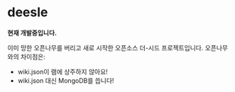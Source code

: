 # deesle
**현재 개발중입니다.**

이미 망한 오픈나무를 버리고 새로 시작한 오픈소스 더-시드 프로젝트입니다. 오픈나무와의 차이점은:
 * wiki.json이 램에 상주하지 않아요!
 * wiki.json 대신 MongoDB를 씁니다!
